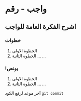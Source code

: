 # واجب - رقم
## اشرح الفكرة العامة للواجب
### خطوات 
1. الخطوة الاولى
2. الخطوة الثانية
...
...

### !بونص 
1. الخطوة الاولى
2. الخطوة الثانية
...
...

آخر موعد لرفع الكود `git commit`
